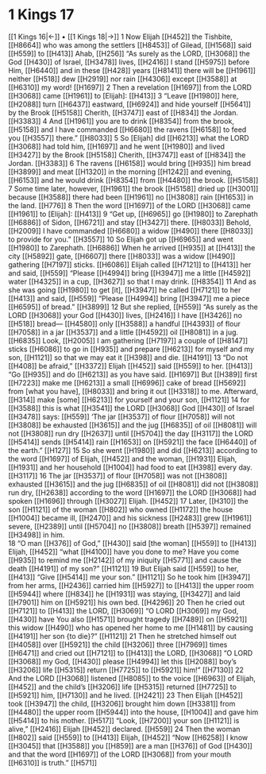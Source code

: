 # 1 Kings 17
[[1 Kings 16|←]] • [[1 Kings 18|→]]
1 Now Elijah [[H452]] the Tishbite, [[H8664]] who was among the settlers [[H8453]] of Gilead, [[H1568]] said [[H559]] to [[H413]] Ahab, [[H256]] “As surely as the LORD, [[H3068]] the God [[H430]] of Israel, [[H3478]] lives, [[H2416]] I stand [[H5975]] before Him, [[H6440]] and in these [[H428]] years [[H8141]] there will be [[H1961]] neither [[H518]] dew [[H2919]] nor rain [[H4306]] except [[H3588]] at [[H6310]] my word! [[H1697]] 
2 Then a revelation [[H1697]] from the LORD [[H3068]] came [[H1961]] to [Elijah]: [[H413]] 
3 “Leave [[H1980]] here, [[H2088]] turn [[H6437]] eastward, [[H6924]] and hide yourself [[H5641]] by the Brook [[H5158]] Cherith, [[H3747]] east of [[H834]] the Jordan. [[H3383]] 
4 And [[H1961]] you are to drink [[H8354]] from the brook, [[H5158]] and I have commanded [[H6680]] the ravens [[H6158]] to feed you [[H3557]] there.” [[H8033]] 
5 So [Elijah] did [[H6213]] what the LORD [[H3068]] had told him, [[H1697]] and he went [[H1980]] and lived [[H3427]] by the Brook [[H5158]] Cherith, [[H3747]] east of [[H834]] the Jordan. [[H3383]] 
6 The ravens [[H6158]] would bring [[H935]] him  bread [[H3899]] and meat [[H1320]] in the morning [[H1242]] and evening, [[H6153]] and he would drink [[H8354]] from [[H4480]] the brook. [[H5158]] 
7 Some time later, however, [[H1961]] the brook [[H5158]] dried up [[H3001]] because [[H3588]] there had been [[H1961]] no [[H3808]] rain [[H1653]] in the land. [[H776]] 
8 Then the word [[H1697]] of the LORD [[H3068]] came [[H1961]] to [Elijah]: [[H413]] 
9 “Get up, [[H6965]] go [[H1980]] to Zarephath [[H6886]] of Sidon, [[H6721]] and stay [[H3427]] there. [[H8033]] Behold, [[H2009]] I have commanded [[H6680]] a widow [[H490]] there [[H8033]] to provide for you.” [[H3557]] 
10 So Elijah got up [[H6965]] and went [[H1980]] to Zarephath. [[H6886]] When he arrived [[H935]] at [[H413]] the city [[H5892]] gate, [[H6607]] there [[H8033]] was a widow [[H490]] gathering [[H7197]] sticks. [[H6086]] Elijah called [[H7121]] to [[H413]] her and said, [[H559]] “Please [[H4994]] bring [[H3947]] me  a little [[H4592]] water [[H4325]] in a cup, [[H3627]] so that I may drink. [[H8354]] 
11 And as she was going [[H1980]] to get [it], [[H3947]] he called [[H7121]] to her [[H413]] and said, [[H559]] “Please [[H4994]] bring [[H3947]] me  a piece [[H6595]] of bread.” [[H3899]] 
12 But she replied, [[H559]] “As surely as the LORD [[H3068]] your God [[H430]] lives, [[H2416]] I  have [[H3426]] no [[H518]] bread— [[H4580]] only [[H3588]] a handful [[H4393]] of flour [[H7058]] in a jar [[H3537]] and a little [[H4592]] oil [[H8081]] in a jug. [[H6835]] Look, [[H2005]] I am gathering [[H7197]] a couple of [[H8147]] sticks [[H6086]] to go in [[H935]] and prepare [[H6213]] for myself  and my son, [[H1121]] so that we may eat it [[H398]] and die. [[H4191]] 
13 “Do not [[H408]] be afraid,” [[H3372]] Elijah [[H452]] said [[H559]] to her. [[H413]] “Go [[H935]] and do [[H6213]] as you have said. [[H1697]] But [[H389]] first [[H7223]] make me [[H6213]] a small [[H6996]] cake of bread [[H5692]] from [what you have], [[H8033]] and bring it out [[H3318]] to me.  Afterward, [[H314]] make [some] [[H6213]] for yourself  and your son, [[H1121]] 
14 for [[H3588]] this is what [[H3541]] the LORD [[H3068]] God [[H430]] of Israel [[H3478]] says: [[H559]] ‘The jar [[H3537]] of flour [[H7058]] will not [[H3808]] be exhausted [[H3615]] and the jug [[H6835]] of oil [[H8081]] will not [[H3808]] run dry [[H2637]] until [[H5704]] the day [[H3117]] the LORD [[H5414]] sends [[H5414]] rain [[H1653]] on [[H5921]] the face [[H6440]] of the earth.” [[H127]] 
15 So she went [[H1980]] and did [[H6213]] according to the word [[H1697]] of Elijah, [[H452]] and the woman, [[H1931]] Elijah, [[H1931]] and her household [[H1004]] had food to eat [[H398]] every day. [[H3117]] 
16 The jar [[H3537]] of flour [[H7058]] was not [[H3808]] exhausted [[H3615]] and the jug [[H6835]] of oil [[H8081]] did not [[H3808]] run dry, [[H2638]] according to the word [[H1697]] the LORD [[H3068]] had spoken [[H1696]] through [[H3027]] Elijah. [[H452]] 
17 Later, [[H310]] the son [[H1121]] of the woman [[H802]] who owned [[H1172]] the house [[H1004]] became ill, [[H2470]] and his sickness [[H2483]] grew [[H1961]] severe, [[H2389]] until [[H5704]] no [[H3808]] breath [[H5397]] remained [[H3498]] in him.  
18 “O man [[H376]] of God,” [[H430]] said [the woman] [[H559]] to [[H413]] Elijah, [[H452]] “what [[H4100]] have you done  to me?  Have you come [[H935]] to remind me [[H2142]] of my iniquity [[H5771]] and cause the death [[H4191]] of my son?” [[H1121]] 
19 But Elijah said [[H559]] to her, [[H413]] “Give [[H5414]] me your son.” [[H1121]] So he took him [[H3947]] from her arms, [[H2436]] carried him [[H5927]] to [[H413]] the upper room [[H5944]] where [[H834]] he [[H1931]] was staying, [[H3427]] and laid [[H7901]] him on [[H5921]] his own bed. [[H4296]] 
20 Then he cried out [[H7121]] to [[H413]] the LORD, [[H3069]] “O LORD [[H3069]] my God, [[H430]] have You also [[H1571]] brought tragedy [[H7489]] on [[H5921]] this widow [[H490]] who has opened her home to me [[H1481]] by causing [[H4191]] her son {to die}?” [[H1121]] 
21 Then he stretched himself out [[H4058]] over [[H5921]] the child [[H3206]] three [[H7969]] times [[H6471]] and cried out [[H7121]] to [[H413]] the LORD, [[H3068]] “O LORD [[H3068]] my God, [[H430]] please [[H4994]] let this [[H2088]] boy’s [[H3206]] life [[H5315]] return [[H7725]] to [[H5921]] him!” [[H7130]] 
22 And the LORD [[H3068]] listened [[H8085]] to the voice [[H6963]] of Elijah, [[H452]] and the child’s [[H3206]] life [[H5315]] returned [[H7725]] to [[H5921]] him, [[H7130]] and he lived. [[H2421]] 
23 Then Elijah [[H452]] took [[H3947]] the child, [[H3206]] brought him down [[H3381]] from [[H4480]] the upper room [[H5944]] into the house, [[H1004]] and gave him [[H5414]] to his mother. [[H517]] “Look, [[H7200]] your son [[H1121]] is alive,” [[H2416]] Elijah [[H452]] declared. [[H559]] 
24 Then the woman [[H802]] said [[H559]] to [[H413]] Elijah, [[H452]] “Now [[H6258]] I know [[H3045]] that [[H3588]] you [[H859]] are a man [[H376]] of God [[H430]] and that the word [[H1697]] of the LORD [[H3068]] from your mouth [[H6310]] is truth.” [[H571]] 
